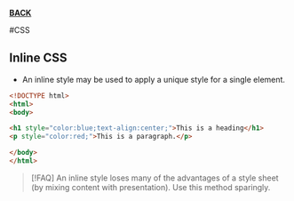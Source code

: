 **[BACK](CSShowto.md)**

#CSS 
## Inline CSS
- An inline style may be used to apply a unique style for a single element.
```HTML
<!DOCTYPE html>
<html>
<body>

<h1 style="color:blue;text-align:center;">This is a heading</h1>
<p style="color:red;">This is a paragraph.</p>

</body>
</html>
```
>[!FAQ] 
> An inline style loses many of the advantages of a style sheet (by mixing content with presentation). Use this method sparingly.